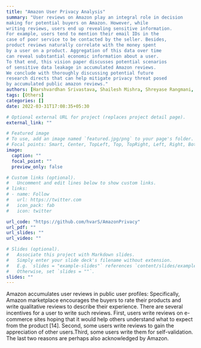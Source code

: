 ```yaml
---
title: "Amazon User Privacy Analysis"
summary: "User reviews on Amazon play an integral role in decision
making for potential buyers on Amazon. However, while
writing reviews, users end up revealing sensitive information.
For example, users tend to mention their email IDs in the
case of poor service to be contacted by the seller. Besides,
product reviews naturally correlate with the money spent
by a user on a product. Aggregation of this data over time
can reveal substantial economic information about a user.
To that end, this vision paper discusses potential scenarios
of sensitive data leakage in accumulated Amazon reviews.
We conclude with thoroughly discussing potential future
research directs that can help mitigate privacy threat posed
by accumulated public amazon reviews."
authors: [Harshvardhan Srivastava, Shailesh Mishra, Shreyase Rangmani, Mridul Agrawal]
tags: [Others]
categories: []
date: 2022-03-31T17:08:35+05:30

# Optional external URL for project (replaces project detail page).
external_link: ""

# Featured image
# To use, add an image named `featured.jpg/png` to your page's folder.
# Focal points: Smart, Center, TopLeft, Top, TopRight, Left, Right, BottomLeft, Bottom, BottomRight.
image:
  caption: ""
  focal_point: ""
  preview_only: false

# Custom links (optional).
#   Uncomment and edit lines below to show custom links.
# links:
# - name: Follow
#   url: https://twitter.com
#   icon_pack: fab
#   icon: twitter

url_code: "https://github.com/hvarS/AmazonPrivacy"
url_pdf: ""
url_slides: ""
url_video: ""

# Slides (optional).
#   Associate this project with Markdown slides.
#   Simply enter your slide deck's filename without extension.
#   E.g. `slides = "example-slides"` references `content/slides/example-slides.md`.
#   Otherwise, set `slides = ""`.
slides: ""
---
```

Amazon accumulates user reviews in public user profiles: Specifically, Amazon marketplace encourages the buyers to rate their products and write qualitative reviews to describe their experience. There are several incentives for a user to write such reviews. First, users write reviews on e-commerce sites hoping that it would help others understand what to expect from the product [14]. Second, some users write reviews to gain the appreciation of other users.Third, some users write them for self-validation. The last two reasons are perhaps also acknowledged by Amazon.